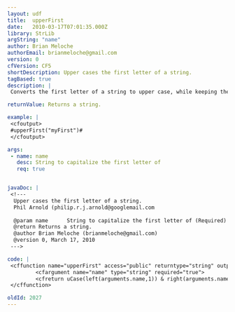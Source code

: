 ```yaml
---
layout: udf
title:  upperFirst
date:   2010-03-17T07:01:35.000Z
library: StrLib
argString: "name"
author: Brian Meloche
authorEmail: brianmeloche@gmail.com
version: 0
cfVersion: CF5
shortDescription: Upper cases the first letter of a string.
tagBased: true
description: |
 Converts the first letter of a string to upper case, while keeping the rest of the string as is.

returnValue: Returns a string.

example: |
 <cfoutput>
 #upperFirst("myFirst")#
 </cfoutput>

args:
 - name: name
   desc: String to capitalize the first letter of
   req: true


javaDoc: |
 <!---
  Upper cases the first letter of a string.
  Phil Arnold (philip.r.j.arnold@googlemail.com
  
  @param name      String to capitalize the first letter of (Required)
  @return Returns a string. 
  @author Brian Meloche (brianmeloche@gmail.com) 
  @version 0, March 17, 2010 
 --->

code: |
 <cffunction name="upperFirst" access="public" returntype="string" output="false" hint="I convert the first letter of a string to upper case, while leaving the rest of the string alone.">
         <cfargument name="name" type="string" required="true">
         <cfreturn uCase(left(arguments.name,1)) & right(arguments.name,len(arguments.name)-1)>
 </cffunction>

oldId: 2027
---
```


